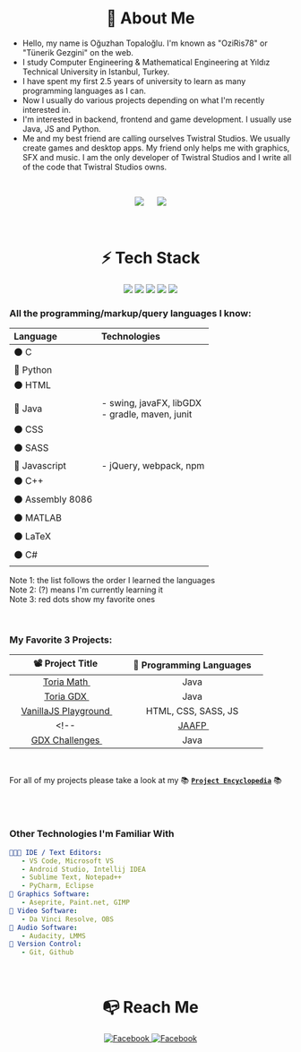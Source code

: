 




<h1 align="center"> 🚀 About Me</h1>

- Hello, my name is Oğuzhan Topaloğlu. I'm known as "OziRis78" or "Tünerik Gezgini" on the web.
- I study Computer Engineering & Mathematical Engineering at Yıldız Technical University in Istanbul, Turkey.
- I have spent my first 2.5 years of university to learn as many programming languages as I can.
- Now I usually do various projects depending on what I'm recently interested in.
- I'm interested in backend, frontend and game development. I usually use Java, JS and Python.
- Me and my best friend are calling ourselves Twistral Studios. We usually create games and desktop apps. My friend only helps me with graphics, SFX and music. I am the only developer of Twistral Studios and I write all of the code that Twistral Studios owns.


<br>


<p align="center">
<img src="https://github-readme-stats.vercel.app/api?username=oziris78&show_icons=true&count_private=true&theme=dracula&include_all_commits=true">
   &nbsp;&nbsp;&nbsp;&nbsp;
<img src="https://github-readme-stats.vercel.app/api/top-langs/?username=oziris78&layout=compact&theme=dracula&langs_count=10">
</p>







<br>

<h1 align="center"> ⚡ Tech Stack </h1>

<div align="center">
   <img src="https://img.shields.io/badge/C-00599C?style=for-the-badge&logo=c&logoColor=white">
   <img src="https://img.shields.io/badge/C%2B%2B-00599C?style=for-the-badge&logo=c%2B%2B&logoColor=white">
   <img src="https://img.shields.io/badge/Python-14354C?style=for-the-badge&logo=python&logoColor=white">
   <img src="https://img.shields.io/badge/JavaScript-323330?style=for-the-badge&logo=javascript&logoColor=F7DF1E">
   <img src="https://img.shields.io/badge/Java-ED8B00?style=for-the-badge&logo=java&logoColor=white">
</div>



### All the programming/markup/query languages I know:

| Language | Technologies  |
| :--- | :--  |
|⚫ C  |   |
|🔴 Python  |   |
|⚫ HTML  |   |
|🔴 Java    |  - swing, javaFX, libGDX  <br> - gradle, maven, junit |
|⚫ CSS  |   |
|⚫ SASS  |   |
|🔴 Javascript  |  - jQuery, webpack, npm |
|⚫ C++  |   |
|⚫ Assembly 8086  |   |
|⚫ MATLAB  |   |
|⚫ LaTeX  |   |
|⚫ C#  |   |

<!--
```
⚫ C  
🔴 Python  
⚫ HTML  
🔴 Java  
   - swing, javaFX, libGDX  
   - gradle, maven, junit  
⚫ CSS  
⚫ SASS  
🔴 Javascript  
   - jQuery, webpack, npm  
⚫ C++  
⚫ Assembly 8086  
⚫ MATLAB  
⚫ LaTeX  
⚫ C#  
```
-->

Note 1: the list follows the order I learned the languages <br>
Note 2: (?) means I'm currently learning it <br>
Note 3: red dots show my favorite ones <br>

<br>

### My Favorite 3 Projects:

|      &nbsp;&nbsp; 📽 Project Title &nbsp;&nbsp;         |     &nbsp;&nbsp; 📑 Programming Languages &nbsp;&nbsp;     |
|  :---------------------------------------------------:  |  :------------------------------------------------------:  |
|  &nbsp;&nbsp; <a href="https://github.com/oziris78/toria-math"> Toria Math  </a> &nbsp;&nbsp;                   |  Java  |
|  &nbsp;&nbsp; <a href="https://github.com/oziris78/toria-gdx"> Toria GDX  </a> &nbsp;&nbsp;                     |  Java  |  
|  &nbsp;&nbsp; <a href="https://github.com/oziris78/vanillajs-playground"> VanillaJS Playground </a> &nbsp;&nbsp;  |  HTML, CSS, SASS, JS  |
<!--|  &nbsp;&nbsp; <a href="https://github.com/oziris78/jaafp"> JAAFP </a> &nbsp;&nbsp;                              |  Java  |
|  &nbsp;&nbsp; <a href="https://github.com/oziris78/gdx-challenges"> GDX Challenges </a> &nbsp;&nbsp;              |  Java  |-->

<br>

For all of my projects please take a look at my 📚 <a href="https://github.com/oziris78/oziris78/blob/main/projects.md"> **` Project Encyclopedia `**</a> 📚



<br>
<br>

### Other Technologies I'm Familiar With

```yaml
👨🏻‍💻 IDE / Text Editors:
   - VS Code, Microsoft VS
   - Android Studio, Intellij IDEA
   - Sublime Text, Notepad++
   - PyCharm, Eclipse
🎨 Graphics Software:
   - Aseprite, Paint.net, GIMP
🎥 Video Software:
   - Da Vinci Resolve, OBS
🎤 Audio Software:
   - Audacity, LMMS
📂 Version Control:
   - Git, Github
```




<br>

<h1 align="center">📭 Reach Me</h1>

<div align="center">
   
<a href="https://www.linkedin.com/in/o%C4%9Fuzhan-topalo%C4%9Flu-787b2b205/">
<img src="https://img.shields.io/badge/LinkedIn-0077B5?style=for-the-badge&logo=linkedin&logoColor=white" title="Facebook">
</a>
   
<a href="https://www.instagram.com/tunerikgezgini79/">
<img src="https://img.shields.io/badge/Instagram-E4405F?style=for-the-badge&logo=instagram&logoColor=white" title="Facebook">
</a>

<!---
<a href="mailto:nononosorry@gmail.com">
<img src="https://img.shields.io/badge/Gmail-D14836?style=for-the-badge&logo=gmail&logoColor=white" title="GMail">
</a>
--->

</div>





